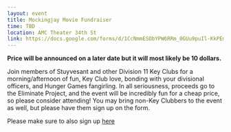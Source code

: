 ```yaml
---
layout: event
title: Mockingjay Movie Fundraiser
time: TBD
location: AMC Theater 34th St
link: https://docs.google.com/forms/d/1CcNmmESObYPW6RRm_0GUu9puIl-KkPEm6MLbCVPA2SI/viewform?usp=send_form
---
```

**Price will be announced on a later date but it will most likely be 10 dollars.**

Join members of Stuyvesant and other Division 11 Key Clubs for a morning/afternoon of fun, Key Club love, bonding with your divisional officers, and Hunger Games fangirling. In all seriousness, proceeds go to the Eliminate Project, and the event will be incredibly fun for a cheap price, so please consider attending! You may bring non-Key Clubbers to the event as well, but please have them sign up on the form.

Please make sure to also sign up [here](https://docs.google.com/forms/d/1jZrlsJBwQvccT6xC_2NsCckdKUx_btaCch6i_oe1rlI/viewform?usp=send_form)

